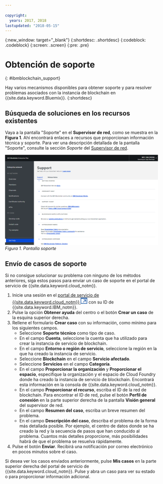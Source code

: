 ```yaml
---

copyright:
  years: 2017, 2018
lastupdated: "2018-05-15"
---
```


{:new_window: target="_blank"}
{:shortdesc: .shortdesc}
{:codeblock: .codeblock}
{:screen: .screen}
{:pre: .pre}


# Obtención de soporte
{: #ibmblockchain_support}


Hay varios mecanismos disponibles para obtener soporte y para resolver problemas asociados con la instancia de blockchain en {{site.data.keyword.Bluemix}}.
{:shortdesc}


## Búsqueda de soluciones en los recursos existentes

Vaya a la pantalla "Soporte" en el **Supervisor de red**, como se muestra en la **Figura 1**.  Ahí encontrará enlaces a recursos que proporcionan información técnica y soporte.  Para ver una descripción detallada de la pantalla "Soporte", consulte la sección *Soporte* del [Supervisor de red](v10_dashboard.html).

![Pantalla soporte](images/support.png "Pantalla soporte")
*Figura 1. Pantalla soporte*


## Envío de casos de soporte

Si no consigue solucionar su problema con ninguno de los métodos anteriores, siga estos pasos para enviar un caso de soporte en el portal de servicio de {{site.data.keyword.cloud_notm}}.

1. Inicie una sesión en el [portal de servicio de {{site.data.keyword.cloud_notm}} ![Icono de enlace externo](images/external_link.svg "Icono de enlace externo")](https://ibm.biz/ibmcloudsupport) con su ID de {{site.data.keyword.IBM_notm}}.
2. Pulse la opción **Obtener ayuda** del centro o el botón **Crear un caso** de la esquina superior derecha.
3. Rellene el formulario **Crear caso** con su información, como mínimo para los siguientes campos.  
    - Seleccione **Soporte técnico** como tipo de caso.
    - En el campo **Cuenta**, seleccione la cuenta que ha utilizado para crear la instancia de servicio de blockchain.
    - En el campo **Entorno o región de servicio**, seleccione la región en la que ha creado la instancia de servicio.
    - Seleccione **Blockchain** en el campo **Servicio afectado**.
    - Seleccione **Servicios** en el campo **Categoría**.
    - En el campo **Proporcionar la organización** y **Proporcionar el espacio**, especifique la organización y el espacio de Cloud Foundry donde ha creado la instancia de servicio de blockchain.  Encontrará esta información en la consola de {{site.data.keyword.cloud_notm}}.
    - En el campo **Proporcionar el recurso**, escriba el ID de la red de blockchain. Para encontrar el ID de red, pulse el botón **Perfil de conexión** en la parte superior derecha de la pantalla **Visión general** del supervisor de red.
    - En el campo **Resumen del caso**, escriba un breve resumen del problema.
    - En el campo **Descripción del caso**, describa el problema de la forma más detallada posible.  Por ejemplo, el centro de datos donde se ha creado la red y la secuencia de pasos que han conducido al problema.  Cuantos más detalles proporcione, más posibilidades habrá de que el problema se resuelva rápidamente.
4. Pulse el botón **Enviar**.  Recibirá una notificación por correo electrónico en pocos minutos sobre el caso.


Si desea ver los casos enviados anteriormente, pulse **Mis casos** en la parte superior derecha del portal de servicio de {{site.data.keyword.cloud_notm}}.  Pulse y abra un caso para ver su estado o para proporcionar información adicional.
